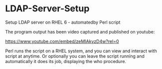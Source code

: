 # LDAP-Server-Setup
Setup LDAP server on RHEL 6 - automatedby Perl script




The program output has been video captured and published on youtube:

https://www.youtube.com/embed/zeMIAkyzD4w?rel=0

Perl runs the script on a RHEL system, and you can view and interact with script at anytime. Or optionally you can leave the script running and automatically it does its job, displaying the who procedure.
